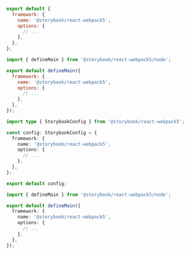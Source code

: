 <!-- TODO: Vet this example for CSF Factory compatibility -->

```js filename=".storybook/main.js" renderer="react" language="js" tabTitle="CSF 3"
export default {
  framework: {
    name: '@storybook/react-webpack5',
    options: {
      // ...
    },
  },
};
```

```js filename=".storybook/main.js" renderer="react" language="js" tabTitle="CSF Factory 🧪"
import { defineMain } from '@storybook/react-webpack5/node';

export default defineMain({
  framework: {
    name: '@storybook/react-webpack5',
    options: {
      // ...
    },
  },
});
```

```ts filename=".storybook/main.ts" renderer="react" language="ts" tabTitle="CSF 3"
import type { StorybookConfig } from '@storybook/react-webpack5';

const config: StorybookConfig = {
  framework: {
    name: '@storybook/react-webpack5',
    options: {
      // ...
    },
  },
};

export default config;
```

```ts filename=".storybook/main.ts" renderer="react" language="ts" tabTitle="CSF Factory 🧪"
import { defineMain } from '@storybook/react-webpack5/node';

export default defineMain({
  framework: {
    name: '@storybook/react-webpack5',
    options: {
      // ...
    },
  },
});
```
